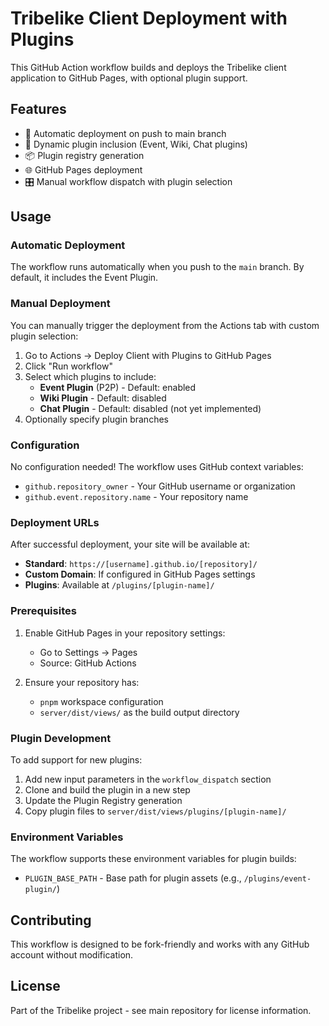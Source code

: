 # Tribelike Client Deployment with Plugins

This GitHub Action workflow builds and deploys the Tribelike client application to GitHub Pages, with optional plugin support.

## Features

- 🚀 Automatic deployment on push to main branch
- 🔌 Dynamic plugin inclusion (Event, Wiki, Chat plugins)
- 📦 Plugin registry generation
- 🌐 GitHub Pages deployment
- 🎛️ Manual workflow dispatch with plugin selection

## Usage

### Automatic Deployment

The workflow runs automatically when you push to the `main` branch. By default, it includes the Event Plugin.

### Manual Deployment

You can manually trigger the deployment from the Actions tab with custom plugin selection:

1. Go to Actions → Deploy Client with Plugins to GitHub Pages
2. Click "Run workflow"
3. Select which plugins to include:
   - **Event Plugin** (P2P) - Default: enabled
   - **Wiki Plugin** - Default: disabled  
   - **Chat Plugin** - Default: disabled (not yet implemented)
4. Optionally specify plugin branches

### Configuration

No configuration needed! The workflow uses GitHub context variables:
- `github.repository_owner` - Your GitHub username or organization
- `github.event.repository.name` - Your repository name

### Deployment URLs

After successful deployment, your site will be available at:
- **Standard**: `https://[username].github.io/[repository]/`
- **Custom Domain**: If configured in GitHub Pages settings
- **Plugins**: Available at `/plugins/[plugin-name]/`

### Prerequisites

1. Enable GitHub Pages in your repository settings:
   - Go to Settings → Pages
   - Source: GitHub Actions

2. Ensure your repository has:
   - `pnpm` workspace configuration
   - `server/dist/views/` as the build output directory

### Plugin Development

To add support for new plugins:

1. Add new input parameters in the `workflow_dispatch` section
2. Clone and build the plugin in a new step
3. Update the Plugin Registry generation
4. Copy plugin files to `server/dist/views/plugins/[plugin-name]/`

### Environment Variables

The workflow supports these environment variables for plugin builds:
- `PLUGIN_BASE_PATH` - Base path for plugin assets (e.g., `/plugins/event-plugin/`)

## Contributing

This workflow is designed to be fork-friendly and works with any GitHub account without modification.

## License

Part of the Tribelike project - see main repository for license information.